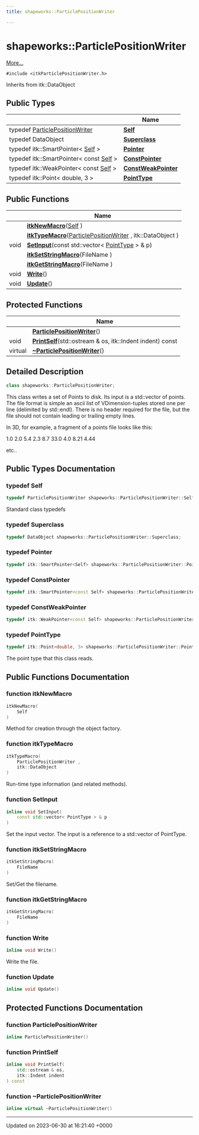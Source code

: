 ```yaml
---
title: shapeworks::ParticlePositionWriter

---
```


# shapeworks::ParticlePositionWriter



 [More...](#detailed-description)


`#include <itkParticlePositionWriter.h>`

Inherits from itk::DataObject

## Public Types

|                | Name           |
| -------------- | -------------- |
| typedef [ParticlePositionWriter](../Classes/classshapeworks_1_1ParticlePositionWriter.md) | **[Self](../Classes/classshapeworks_1_1ParticlePositionWriter.md#typedef-self)**  |
| typedef DataObject | **[Superclass](../Classes/classshapeworks_1_1ParticlePositionWriter.md#typedef-superclass)**  |
| typedef itk::SmartPointer< [Self](../Classes/classshapeworks_1_1ParticlePositionWriter.md#typedef-self) > | **[Pointer](../Classes/classshapeworks_1_1ParticlePositionWriter.md#typedef-pointer)**  |
| typedef itk::SmartPointer< const [Self](../Classes/classshapeworks_1_1ParticlePositionWriter.md#typedef-self) > | **[ConstPointer](../Classes/classshapeworks_1_1ParticlePositionWriter.md#typedef-constpointer)**  |
| typedef itk::WeakPointer< const [Self](../Classes/classshapeworks_1_1ParticlePositionWriter.md#typedef-self) > | **[ConstWeakPointer](../Classes/classshapeworks_1_1ParticlePositionWriter.md#typedef-constweakpointer)**  |
| typedef itk::Point< double, 3 > | **[PointType](../Classes/classshapeworks_1_1ParticlePositionWriter.md#typedef-pointtype)**  |

## Public Functions

|                | Name           |
| -------------- | -------------- |
| | **[itkNewMacro](../Classes/classshapeworks_1_1ParticlePositionWriter.md#function-itknewmacro)**([Self](../Classes/classshapeworks_1_1ParticlePositionWriter.md#typedef-self) ) |
| | **[itkTypeMacro](../Classes/classshapeworks_1_1ParticlePositionWriter.md#function-itktypemacro)**([ParticlePositionWriter](../Classes/classshapeworks_1_1ParticlePositionWriter.md) , itk::DataObject ) |
| void | **[SetInput](../Classes/classshapeworks_1_1ParticlePositionWriter.md#function-setinput)**(const std::vector< [PointType](../Classes/classshapeworks_1_1ParticlePositionWriter.md#typedef-pointtype) > & p) |
| | **[itkSetStringMacro](../Classes/classshapeworks_1_1ParticlePositionWriter.md#function-itksetstringmacro)**(FileName ) |
| | **[itkGetStringMacro](../Classes/classshapeworks_1_1ParticlePositionWriter.md#function-itkgetstringmacro)**(FileName ) |
| void | **[Write](../Classes/classshapeworks_1_1ParticlePositionWriter.md#function-write)**() |
| void | **[Update](../Classes/classshapeworks_1_1ParticlePositionWriter.md#function-update)**() |

## Protected Functions

|                | Name           |
| -------------- | -------------- |
| | **[ParticlePositionWriter](../Classes/classshapeworks_1_1ParticlePositionWriter.md#function-particlepositionwriter)**() |
| void | **[PrintSelf](../Classes/classshapeworks_1_1ParticlePositionWriter.md#function-printself)**(std::ostream & os, itk::Indent indent) const |
| virtual | **[~ParticlePositionWriter](../Classes/classshapeworks_1_1ParticlePositionWriter.md#function-~particlepositionwriter)**() |

## Detailed Description

```cpp
class shapeworks::ParticlePositionWriter;
```


This class writes a set of Points to disk. Its input is a std::vector of points. The file format is simple an ascii list of VDimension-tuples stored one per line (delimited by std::endl). There is no header required for the file, but the file should not contain leading or trailing empty lines.

In 3D, for example, a fragment of a points file looks like this:

1.0 2.0 5.4 2.3 8.7 33.0 4.0 8.21 4.44

etc.. 

## Public Types Documentation

### typedef Self

```cpp
typedef ParticlePositionWriter shapeworks::ParticlePositionWriter::Self;
```


Standard class typedefs 


### typedef Superclass

```cpp
typedef DataObject shapeworks::ParticlePositionWriter::Superclass;
```


### typedef Pointer

```cpp
typedef itk::SmartPointer<Self> shapeworks::ParticlePositionWriter::Pointer;
```


### typedef ConstPointer

```cpp
typedef itk::SmartPointer<const Self> shapeworks::ParticlePositionWriter::ConstPointer;
```


### typedef ConstWeakPointer

```cpp
typedef itk::WeakPointer<const Self> shapeworks::ParticlePositionWriter::ConstWeakPointer;
```


### typedef PointType

```cpp
typedef itk::Point<double, 3> shapeworks::ParticlePositionWriter::PointType;
```


The point type that this class reads. 


## Public Functions Documentation

### function itkNewMacro

```cpp
itkNewMacro(
    Self 
)
```


Method for creation through the object factory. 


### function itkTypeMacro

```cpp
itkTypeMacro(
    ParticlePositionWriter ,
    itk::DataObject 
)
```


Run-time type information (and related methods). 


### function SetInput

```cpp
inline void SetInput(
    const std::vector< PointType > & p
)
```


Set the input vector. The input is a reference to a std::vector of PointType. 


### function itkSetStringMacro

```cpp
itkSetStringMacro(
    FileName 
)
```


Set/Get the filename. 


### function itkGetStringMacro

```cpp
itkGetStringMacro(
    FileName 
)
```


### function Write

```cpp
inline void Write()
```


Write the file. 


### function Update

```cpp
inline void Update()
```


## Protected Functions Documentation

### function ParticlePositionWriter

```cpp
inline ParticlePositionWriter()
```


### function PrintSelf

```cpp
inline void PrintSelf(
    std::ostream & os,
    itk::Indent indent
) const
```


### function ~ParticlePositionWriter

```cpp
inline virtual ~ParticlePositionWriter()
```


-------------------------------

Updated on 2023-06-30 at 16:21:40 +0000